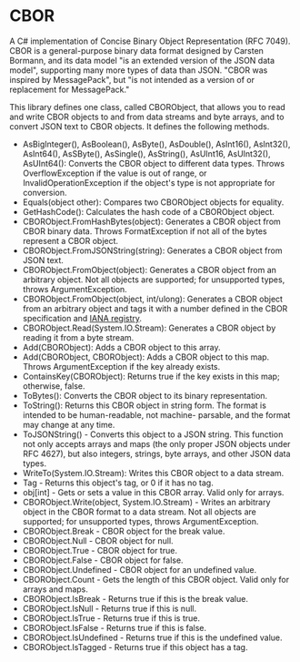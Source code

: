 CBOR
====

A C# implementation of Concise Binary Object Representation (RFC 7049).  CBOR
is a general-purpose binary data format designed by Carsten 
Bormann, and its data model "is an extended version of the JSON data model",
supporting many more types of data than JSON. "CBOR was inspired by 
MessagePack", but "is not intended as a version of or replacement for 
MessagePack."

This library defines one class, called CBORObject, that allows you to read and
write CBOR objects to and from data streams and byte arrays, and to convert JSON
text to CBOR objects.  It defines the following methods.

- AsBigInteger(), AsBoolean(), AsByte(), AsDouble(), AsInt16(), AsInt32(),
  AsInt64(), AsSByte(), AsSingle(), AsString(), AsUInt16, AsUInt32(), AsUInt64():
  Converts the CBOR object to different data types.  Throws OverflowException if
  the value is out of range, or InvalidOperationException if the object's type is not
  appropriate for conversion.
- Equals(object other): Compares two CBORObject objects for equality.
- GetHashCode(): Calculates the hash code of a CBORObject object.
- CBORObject.FromHashBytes(object): Generates a CBOR object from CBOR binary
   data.  Throws FormatException if not all of the bytes represent a CBOR object.
- CBORObject.FromJSONString(string): Generates a CBOR object from JSON text.
- CBORObject.FromObject(object): Generates a CBOR object from an arbitrary
  object.  Not all objects are supported; for unsupported types, throws
  ArgumentException.
- CBORObject.FromObject(object, int/ulong): Generates a CBOR object from an arbitrary
  object and tags it with a number defined in the CBOR specification and [IANA
  registry](http://www.iana.org/assignments/cbor-tags/cbor-tags.xhtml).
- CBORObject.Read(System.IO.Stream): Generates a CBOR object by reading it
  from a byte stream.
- Add(CBORObject):  Adds a CBOR object to this array.
- Add(CBORObject, CBORObject):  Adds a CBOR object to this map. 
  Throws ArgumentException if the key already exists.
- ContainsKey(CBORObject): Returns true if the key exists in this map; otherwise, false.
- ToBytes(): Converts the CBOR object to its binary representation.
- ToString(): Returns this CBOR object in string form.
   The format is intended to be human-readable, not machine-
   parsable, and the format may change at any time.
- ToJSONString() - Converts this object to a JSON string.  This function
    not only accepts arrays and maps (the only proper
		JSON objects under RFC 4627), but also integers,
		strings, byte arrays, and other JSON data types.
- WriteTo(System.IO.Stream): Writes this CBOR object to a data stream.
- Tag - Returns this object's tag, or 0 if it has no tag.
- obj[int] - Gets or sets a value in this CBOR array. Valid only for arrays.
- CBORObject.Write(object, System.IO.Stream) - Writes an arbitrary object in
  the CBOR format to a data stream.  Not all objects are supported; for 
  unsupported types, throws ArgumentException.
- CBORObject.Break - CBOR object for the break value.
- CBORObject.Null - CBOR object for null.
- CBORObject.True - CBOR object for true.
- CBORObject.False - CBOR object for false.
- CBORObject.Undefined - CBOR object for an undefined value.
- CBORObject.Count - Gets the length of this CBOR object. Valid only for arrays
  and maps.
- CBORObject.IsBreak - Returns true if this is the break value.
- CBORObject.IsNull - Returns true if this is null.
- CBORObject.IsTrue - Returns true if this is true.
- CBORObject.IsFalse - Returns true if this is false.
- CBORObject.IsUndefined - Returns true if this is the undefined value.
- CBORObject.IsTagged - Returns true if this object has a tag.

  
   